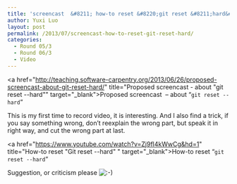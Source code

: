 ```yaml
---
title: 'screencast  &#8211; how-to reset &#8220;git reset &#8211;hard&#8221;'
author: Yuxi Luo
layout: post
permalink: /2013/07/screencast-how-to-reset-git-reset-hard/
categories:
  - Round 05/3
  - Round 06/3
  - Video
---
```

<a href="http://teaching.software-carpentry.org/2013/06/26/proposed-screencast-about-git-reset-hard/" title="Proposed screencast - about "git reset --hard"" target="_blank">Proposed screencast  &#8211; about &#8220;`git reset --hard`&#8220;</a>

This is my first time to record video, it is interesting. And I also find a trick, if you say something wrong, don&#8217;t reexplain the wrong part, but speak it in right way, and cut the wrong part at last.

<a href="https://www.youtube.com/watch?v=Zj9fl4kWwCg&hd=1" title="How-to reset "Git reset --hard" " target="_blank">How-to reset &#8220;`git reset --hard`&#8220;</a>

Suggestion, or criticism please <img src="http://localhost:8080/wp-includes/images/smilies/icon_smile.gif" alt=":-)" class="wp-smiley" />